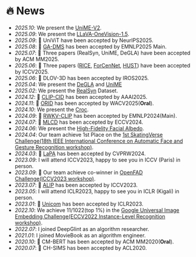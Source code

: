 # 🔥 News
- *2025.10*: We present the [UniME-V2](https://arxiv.org/pdf/2510.13515).
- *2025.09*: We present the [LLaVA-OneVision-1.5](https://arxiv.org/abs/2509.23661).
- *2025.09*: 🎉 UniViT have been accepted by NeurIPS2025.
- *2025.08*: 🎉 [GA-DMS](https://arxiv.org/pdf/2509.09118) has been accepted by EMNLP2025 Main.
- *2025.07*: 🎉 Three papers (RealSyn, UniME, DeGLA) have been accepted by ACM MM2025.
- *2025.06*: 🎉 Three papers ([RICE](https://arxiv.org/pdf/2507.20025), [ForCenNet](https://arxiv.org/pdf/2507.19804), [HUST](https://arxiv.org/pdf/2406.13149)) have been accepted by ICCV2025.
- *2025.06*: 🎉 DLOV-3D has been accepted by IROS2025.
- *2025.04*: We present the [DeGLA](https://arxiv.org/abs/2504.16801) and [UniME](https://arxiv.org/pdf/2504.17432)
- *2025.02*: We present the [RealSyn](https://arxiv.org/abs/2502.12513) Dataset.
- *2024.12*: 🎉 [CLIP-CID](https://arxiv.org/pdf/2408.09441) has been accepted by AAAI2025.
- *2024.11*: 🎉 [ORID](https://arxiv.org/pdf/2411.13025) has been accepted by WACV2025(**Oral**).
- *2024.10*: We present the [Croc](https://arxiv.org/abs/2410.14332).
- *2024.09*: 🎉 [RWKV-CLIP](https://arxiv.org/abs/2406.06973) has been accepted by EMNLP2024(Main).
- *2024.07*: 🎉 [MLCD](https://arxiv.org/pdf/2407.17331) has been accepted by ECCV2024.
- *2024.06*: We present the [High-Fidelity Facial Albedo](https://arxiv.org/pdf/2406.13149).
- *2024.04*: Our team achieve 1st Place on the [1st SkatingVerse Challenge(18th IEEE International Conference on Automatic Face and Gesture Recognition workshop)](https://skatingverse.github.io/).
- *2024.03*: 🎉 [LaPA](https://arxiv.org/pdf/2404.13039.pdf) has been accepted by CVPRW2024.
- *2023.09*: I will attend ICCV2023, happy to see you in ICCV (Paris) in person.
- *2023.09*: 🎉 Our team achieve co-winner in [OpenFAD Challenge(ICCV2023 workshop)](https://openfad.nist.gov).
- *2023.07*: 🎉 [ALIP](https://arxiv.org/abs/2308.08428) has been accepted by ICCV2023.
- *2023.05*: I will attend ICLR2023, happy to see you in ICLR (Kigali) in person.
- *2023.01*: 🎉 [Unicom](https://arxiv.org/pdf/2304.05884.pdf) has been accepted by ICLR2023.
- *2022.10*: We achieve 11/1022(top 1%) in the [Google Universal Image Embedding Challenge(ECCV2022 Instance-Level Recognition workshop)](https://www.kaggle.com/competitions/google-universal-image-embedding/overview/eccv-2022).
- *2022.07*: I joined DeepGlint as an algorithm researcher.
- *2021.01*: I joined MovieBook as an algorithm engineer.
- *2020.10*: 🎉 CM-BERT has been accepted by ACM MM2020(**Oral**).
- *2020.07*: 🎉 CH-SIMS has been accepted by ACL2020.
